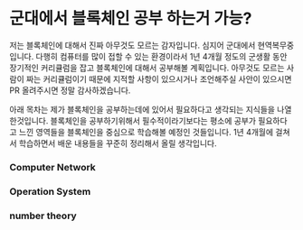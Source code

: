 # 군대에서 블록체인 공부 하는거 가능?

저는 블록체인에 대해서 진짜 아무것도 모르는 감자입니다. 심지어 군대에서 현역복무중입니다.
다행히 컴퓨터를 많이 접할 수 있는 환경이라서 1년 4개월 정도의 군생활 동안 장기적인 커리큘럼을 잡고 블록체인에 대해서 공부해볼 계획입니다.
아무것도 모르는 사람이 짜는 커리큘럼이기 때문에 지적할 사항이 있으시거나 조언해주실 사안이 있으시면 PR 올려주시면 정말 감사하겠습니다.

아래 목차는 제가 블록체인을 공부하는데에 있어서 필요하다고 생각되는 지식들을 나열한것입니다.
블록체인을 공부하기위해서 필수적이라기보다는 평소에 공부가 필요하다고 느낀 영역들을 블록체인을 중심으로 학습해볼 예정인 것들입니다.
1년 4개월에 걸쳐서 학습하면서 배운 내용들을 꾸준히 정리해서 올릴 생각입니다.

### Computer Network

### Operation System

### number theory






